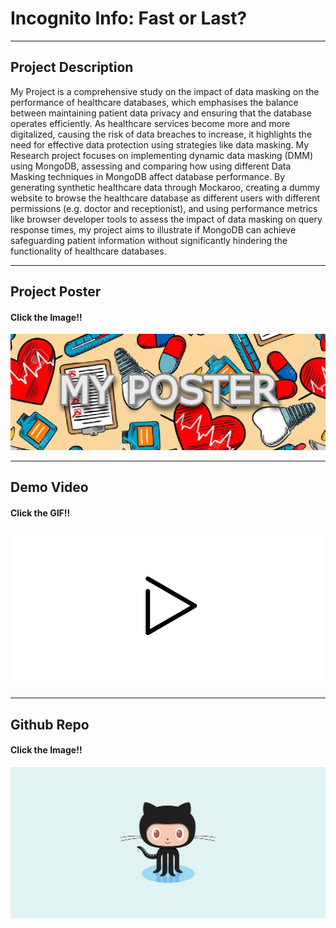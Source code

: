 # Incognito Info: Fast or Last?
-------------------------------------------------------------------
## Project Description
My Project is a comprehensive study on the impact of data masking on the performance of healthcare databases, which emphasises the balance between maintaining patient data privacy and ensuring that the database operates efficiently. As healthcare services become more and more digitalized, causing the risk of data breaches to increase, it highlights the need for effective data protection using strategies like data masking. My Research project focuses on implementing dynamic data masking (DMM) using MongoDB, assessing and comparing how using different Data Masking techniques in MongoDB affect database performance. By generating synthetic healthcare data through Mockaroo, creating a dummy website to browse the healthcare database as different users with different permissions (e.g. doctor and receptionist), and using performance metrics like browser developer tools to assess the impact of data masking on query response times, my project aims to illustrate if MongoDB can achieve safeguarding patient information without significantly hindering the functionality of healthcare databases.

---

## Project Poster
#### Click the Image!!
[![My Poster!](/assets/img/posterFYP.jpg)](https://www.google.com)

---

## Demo Video
#### Click the GIF!!
[![My Demo!](/assets/img/playbutton.gif)](https://www.youtube.com)

---

## Github Repo
#### Click the Image!!
[![My Demo!](/assets/img/githubFYP.png)](https://www.github.com)

